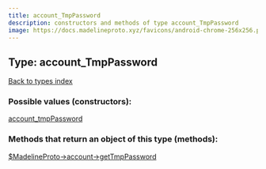 ```yaml
---
title: account_TmpPassword
description: constructors and methods of type account_TmpPassword
image: https://docs.madelineproto.xyz/favicons/android-chrome-256x256.png
---
```

## Type: account\_TmpPassword  
[Back to types index](index.md)



### Possible values (constructors):

[account\_tmpPassword](../constructors/account_tmpPassword.md)  



### Methods that return an object of this type (methods):

[$MadelineProto->account->getTmpPassword](../methods/account_getTmpPassword.md)  



